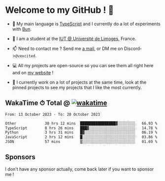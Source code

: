 # Welcome to my GitHub ! 🌃

- 🔭 My main language is [TypeScript](https://www.typescriptlang.org/) and I currently do a lot of experiments with [Bun](https://bun.sh).

- 🌱 I am a student at the [IUT @ Université de Limoges](https://iut.unilim.fr), France.

- 📫 Need to contact me ? Send me <a href="mailto:mikkel@milescode.dev">a mail</a>, or DM me on Discord->`@vexcited`.

- 💻 All my projects are open-source so you can see them all right here and on <a href="https://vexcited.vercel.app">my website</a> !

- 👀 I currently work on a lot of projects at the same time, look at the pinned projects to see my projects that I like the most currently.

## WakaTime ⏱ Total @ [![wakatime](https://wakatime.com/badge/user/0839e595-e07a-435c-8d59-ed95f2a3d6dd.svg)](https://wakatime.com/@0839e595-e07a-435c-8d59-ed95f2a3d6dd)

<!--START_SECTION:waka-->

```txt
From: 13 October 2023 - To: 20 October 2023

Other             38 hrs 12 mins  ████████████████▓░░░░░░░░   66.93 %
TypeScript        8 hrs 26 mins   ███▓░░░░░░░░░░░░░░░░░░░░░   14.78 %
Python            3 hrs 31 mins   █▓░░░░░░░░░░░░░░░░░░░░░░░   06.19 %
JavaScript        2 hrs 12 mins   █░░░░░░░░░░░░░░░░░░░░░░░░   03.86 %
JSON              57 mins         ▒░░░░░░░░░░░░░░░░░░░░░░░░   01.69 %
```

<!--END_SECTION:waka-->

## Sponsors

I don't have any sponsor actually, come back later if you want to sponsor me !
